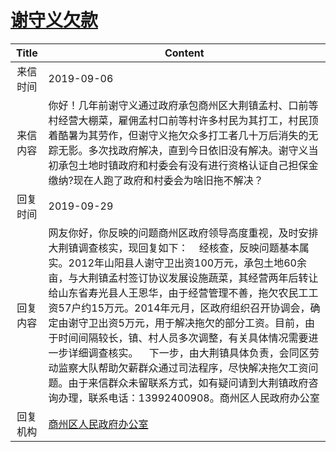 # <a href="http://www.shangluo.gov.cn/zmhd/ldxxxx.jsp?urltype=leadermail.LeaderMailContentUrl&wbtreeid=1112&leadermailid=5436">谢守义欠款</a>
| Title |                                                                                                                                                                      Content                                                                                                                                                                       |
|:-----:|----------------------------------------------------------------------------------------------------------------------------------------------------------------------------------------------------------------------------------------------------------------------------------------------------------------------------------------------------|
| 来信时间  | 2019-09-06                                                                                                                                                                                                                                                                                                                                         |
| 来信内容  | 你好！几年前谢守义通过政府承包商州区大荆镇孟村、口前等村经营大棚菜，雇佣孟村口前等村许多村民为其打工，村民顶着酷暑为其劳作，但谢守义拖欠众多打工者几十万后消失的无踪无影。多次找政府解决，直到今日依旧没有解决。谢守义当初承包土地时镇政府和村委会有没有进行资格认证自己担保金缴纳?现在人跑了政府和村委会为啥旧拖不解决？                                                                                                                                                                                      |
| 回复时间  | 2019-09-29                                                                                                                                                                                                                                                                                                                                         |
| 回复内容  | 网友你好，你反映的问题商州区政府领导高度重视，及时安排大荆镇调查核实，现回复如下：    经核查，反映问题基本属实。2012年山阳县人谢守卫出资100万元，承包土地60余亩，与大荆镇孟村签订协议发展设施蔬菜，其经营两年后转让给山东省寿光县人王恩华，由于经营管理不善，拖欠农民工工资57户约15万元。2014年元月，区政府组织召开协调会，确定由谢守卫出资5万元，用于解决拖欠的部分工资。目前，由于时间间隔较长，镇、村人员多次调整，有关具体情况需要进一步详细调查核实。    下一步，由大荆镇具体负责，会同区劳动监察大队帮助欠薪群众通过司法程序，尽快解决拖欠工资问题。由于来信群众未留联系方式，如有疑问请到大荆镇政府咨询办理，联系电话：13992400908。商州区人民政府办公室 |
| 回复机构  | <a href="../../categories/agencies/商州区人民政府办公室.md">商州区人民政府办公室</a>                                                                                                                                                                                                                                                                                     |